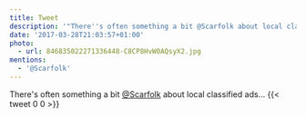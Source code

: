 ```yaml
---
title: Tweet
description: '"There''s often something a bit @Scarfolk about local classified ads... "'
date: '2017-03-28T21:03:57+01:00'
photo:
  - url: 846835022271336448-C8CP8HvW0AQsyX2.jpg
mentions:
  - '@Scarfolk'
---
```

There's often something a bit [@Scarfolk](https://twitter.com/@Scarfolk) about local classified ads... 
      {{< tweet 0 0 >}}
    
